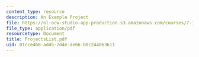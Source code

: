 ```yaml
---
content_type: resource
description: An Example Project
file: https://ol-ocw-studio-app-production.s3.amazonaws.com/courses/7-13-experimental-microbial-genetics-fall-2003/01cce4b8ad457d4eae66b0c244063611_ProjectsList.pdf
file_type: application/pdf
resourcetype: Document
title: ProjectsList.pdf
uid: 01cce4b8-ad45-7d4e-ae66-b0c244063611
---
```

